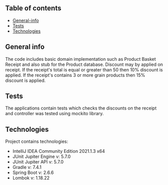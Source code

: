 ## Table of contents

* [General-info](#general-info)
* [Tests]($tests)
* [Technologies]($technologies)



## General info

The code includes basic domain implementation such as Product Basket Receipt and also stub for the Product database.
Discount may by applied on receipt. If the receipt's total is equal or greater than 50 then 10% discount is applied.
If the receipt's contains 3 or more grain products then 15% discount is applied.

## Tests

The applications contain tests which checks the discounts on the receipt and controller was tested using mockito library.


## Technologies

Project contains technologies:
* IntelliJ IDEA Community Edition 2021.1.3 x64
* JUnit Jupiter Engine v: 5.7.0
* JUnit Jupiter API v: 5.7.0
* Gradle v: 7.4.1
* Spring Boot v: 2.6.6
* Lombok v: 1.18.22